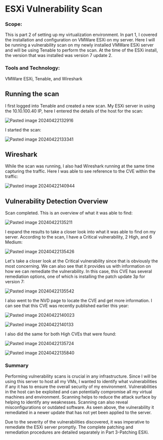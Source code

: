 # ESXi Vulnerability Scan

### Scope:
This is part 2 of setting up my virtualization environment. In part 1, I covered the installation and configuration on VMWare ESXi on my server. Here I will be running a vulnerability scan on my newly installed VMWare ESXi server and will be using Tenable to perform the scan. At the time of the ESXi install, the version that was installed was version 7 update 2.

### Tools and Technology:
VMWare ESXi, Tenable, and Wireshark

## Running the scan

I first logged into Tenable and created a new scan. My ESXi server in using the 10.10.100.40 IP, here I entered the details of the host for the scan:

![Pasted image 20240422132916](https://github.com/lm3nitro/Projects/assets/55665256/b523fc14-3e12-4390-8b54-c79d495a6984)

I started the scan:

![Pasted image 20240422133341](https://github.com/lm3nitro/Projects/assets/55665256/897551fe-125e-4206-a8bf-082498ce6cbc)

## Wireshark

While the scan was running, I also had Wireshark running at the same time capturing the traffic. Here I was able to see reference to the CVE within the traffic:

![Pasted image 20240422140944](https://github.com/lm3nitro/Projects/assets/55665256/8957f0c1-9f36-424c-8356-63f28e2925ef)

## Vulnerability Detection Overview

Scan completed. This is an overview of what it was able to find:

![Pasted image 20240422135211](https://github.com/lm3nitro/Projects/assets/55665256/37a27903-db10-4770-ab9f-89d8b3792ba6)

I expand the results to take a closer look into what it was able to find on my server. According to the scan, I have a Critical vulnerability, 2 High, and 6 Medium:

![Pasted image 20240422135426](https://github.com/lm3nitro/Projects/assets/55665256/2d11730a-9271-408f-882a-5acfd126291a)

Let's take a closer look at the Critical vulnerability since that is obviously the most concerning. We can also see that it provides us with information on how we can remediate the vulnerability. In this case, this CVE has several remediation options, one of which is installing the patch update 3p for version 7:

![Pasted image 20240422135542](https://github.com/lm3nitro/Projects/assets/55665256/30bc8836-2665-42c3-aef7-fc931b8610b9)

I also went to the NVD page to locate the CVE and get more information. I can see that this CVE was recently published earlier this year:

![Pasted image 20240422140023](https://github.com/lm3nitro/Projects/assets/55665256/0acf5876-9a20-49dc-a37e-0e0edebbfe29)

![Pasted image 20240422140133](https://github.com/lm3nitro/Projects/assets/55665256/dc2b2f35-83dc-4aea-82f8-58af93d57815)

I also did the same for both High CVEs that were found:

![Pasted image 20240422135724](https://github.com/lm3nitro/Projects/assets/55665256/16587bc1-931d-41c9-acf6-a4f7af3d7a57)

![Pasted image 20240422135840](https://github.com/lm3nitro/Projects/assets/55665256/ca5e712d-3751-483e-895e-1462e7b44695)

### Summary

Performing vulnerability scans is crucial in any infrastructure. Since I will be using this server to host all my VMs, I wanted to identify what vulnerabilities if any it has to ensure the overall security of my environment. Vulnerabilities in the host can be exploited and can potentially compromise all my virtual machines and environment. Scanning helps to reduce the attack surface by helping to identify any weaknesses. Scanning can also reveal misconfigurations or outdated software. As seen above, the vulnerability it remediated in a newer update that has not yet been applied to the server. 

Due to the severity of the vulnerabilities discovered, it was imperative to remediate the ESXi server promptly. The complete patching and remediation procedures are detailed separately in Part 3-Patching ESXi. 



